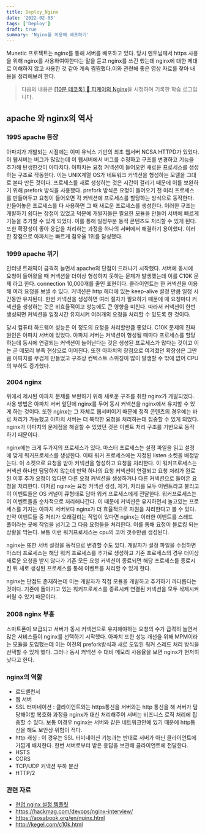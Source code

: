 ```yaml
---
title: Deploy_Nginx
date: '2022-02-03'
tags: ['Deploy']
draft: true
summary: 'Nginx를 이용해 배포하기'
---
```


Munetic 프로젝트는 nginx를 통해 서버를 배포하고 있다. 당시 멘토님께서 https 사용을 위해 nginx를 사용하여야한다는 말을 듣고 nginx를 쓰긴 했는데 nginx에 대한 제대로 이해하지 않고 사용한 것 같아 계속 찜찜했다.이와 관련해 좋은 영상 자료를 찾아 내용을 정리해보려 한다.

> 다음의 내용은 [[10분 테코톡] 🤫 피케이의 Nginx](https://www.youtube.com/watch?v=6FAwAXXj5N0)을 시청하며 기록한 학습 로그입니다.

## apache 와 nginx의 역사

### 1995 apache 등장

아파치가 개발되는 시점에는 이미 유닉스 기반의 최초 웹서버 NCSA HTTPD가 있었다. 이 웹서버는 버그가 많았는데 이 웹서버에서 버그를 수정하고 구조를 변경하고 기능을 추가해 탄생한것이 아파치다. 아파치는 요청 커넥션이 들어오면 새로운 프로세스를 생성하는 구조로 작동한다. 이는 UNIX계열 OS가 네트워크 커넥션을 형성하는 모델을 그대로 본따 만든 것이다. 프로세스를 새로 생성하는 것은 시간이 걸리기 때문에 이를 보완하기 위해 prefork 방식을 사용했다. prefork 방식은 요청이 들어오기 전 미리 프로세스를 만들어두고 요청이 들어오면 각 커넥션에 프로세스를 할당하는 방식으로 동작한다. 만들어놓은 프로세스를 다 사용하면 그 때 새로운 프로세스를 생성한다. 이러한 구조는 개발하기 쉽다는 장점이 있었고 덕분에 개발자들은 필요한 모듈을 만들어 서버에 빠르게 기능을 추가할 수 있게 되었다. 이를 통해 일정부분 동적 콘텐츠도 처리할 수 있게 된다. 또한 확장성이 좋아 응답을 처리하는 과정을 하나의 서버에서 해결하기 용이했다. 이러한 장점으로 아파치는 빠르게 점유율 1위를 달성했다.

### 1999 apache 위기

인터넷 트래픽이 급격히 늘면서 apache의 단점이 드러나기 시작했다. 서버에 동시에 요청이 들어왔을 때 커넥션을 더이상 형성하지 못하는 문제가 발생했는데 이를 C10K 문제 라고 한다. connection 10,000개를 줄인 표현이다. 클라이언트는 한 커넥션을 이용해 여러 요청을 보낼 수 있다. 커넥션은 http 헤더에 있는 keep-alive 설정 만큼 일정 시간동안 유지된다. 한번 커넥션을 생성하면 여러 절차가 필요하기 때문에 매 요청마다 커넥션을 생성하는 것은 비효율적이고 성능에도 큰 영향을 미친다. 따라서 커넥션이 한번 생성되면 커넥션을 일정시간 유지시켜 여러개의 요청을 처리할 수 있도록 한 것이다.

당시 컴퓨터 하드웨어 성능은 이 정도의 요청을 처리할만큼 좋았다. C10K 문제의 진짜 원인은 아파치 서버에 있었다. 아파치 서버는 커넥션이 형성될 때마다 프로세스를 할당하는데 동시에 연결되는 커넥션이 늘어난다는 것은 생성된 프로세스가 많다는 것이고 이는 곧 메모리 부족 현상으로 이어진다. 또한 아파치의 장점으로 여겨졌던 확장성은 그만큼 아파치를 무겁게 만들었고 구조상 컨텍스트 스위칭이 많이 발생할 수 밖에 없어 CPU의 부하도 증가했다.

### 2004 nginx

위에서 제시된 아파치 문제를 보완하기 위해 새로운 구조를 취한 nginx가 개발되었다. 사용 방법은 아파치 서버 앞단에 nginx를 두어 동시 커넥션을 nginx에서 유지할 수 있게 하는 것이다. 또한 nginx는 그 자체로 웹서버이기 때문에 정적 콘텐츠의 경우에는 바로 처리가 가능했고 아파치 서버는 더 복작한 요청을 처리하는데 집중할 수 있게 되었다. nginx가 아파치의 문제점을 해결할 수 있었던 것은 이벤트 처리 구조를 기반으로 동작하기 때문이다.

nginx에는 크게 두가지의 프로세스가 있다. 마스터 프로세스는 설정 파일을 읽고 설정에 맞게 워커프로세스를 생성한다. 이때 워커 프로세스에는 지정된 listen 소켓을 배정받는다. 이 소켓으로 요청을 받아 커넥션을 형성하고 요청을 처리한다. 이 워커프로세스는 커넥션 하나만 담당하지 않는데 만약 하나의 요청 커넥션이 연결되고 요청 처리가 완료된 이후 추가 요청이 없다면 다른 요청 커넥션을 생성하거나 다른 커넥션으로 들어온 요청을 처리한다. 이처럼 nginx는 요청 커넥션 생성, 제거, 처리를 모두 이벤트라고 불리고 이 이벤트들은 OS 커널이 큐형태로 담아 워커 프로세스에게 전달한다. 워커프로세스는 이 이벤트들을 순차적으로 처리해나간다. 이 때문에 커넥션은 유지하면서 놀고있는 프로세스를 가지는 아파치 서버보다 nginx가 더 효율적으로 자원을 처리한다고 볼 수 있다. 만약 이벤트들 중 처리가 오래걸리는 작업이 있다면 nginx는 이러한 이벤트를 스레드 풀이라는 곳에 작업을 넘기고 그 다음 요청들을 처리한다. 이를 통해 요청이 블로킹 되는 상황을 막는다. 보통 이런 워커프로세스는 cpu의 코어 갯수만큼 생성된다.

nginx는 또한 서버 설정을 동적으로 변경할 수도 있다. 개발자가 설정 파일을 수정하면 마스터 프로세스는 해당 워커 프로세스를 추가로 생성하고 기존 프로세스의 경우 더이상 새로운 요청을 받지 않다가 기존 모든 요청 커넥션이 종료되면 해당 프로세스를 종료시킨 뒤 새로 생성된 프로세스를 통해 이벤트를 처리할 수 있게 한다.

nginx는 단점도 존재하는데 이는 개발자가 직접 모듈을 개발하고 추가하기 까다롭다는 것이다. 기존에 돌아가고 있는 워커프로세스를 종료시켜 연결된 커넥션을 모두 삭제시켜버릴 수 있기 때문이다.

### 2008 nginx 부흥

스마트폰이 보급되고 서버가 동시 커넥션으로 유지해야하는 요청의 수가 급격히 늘면서 많은 서비스들이 nginx를 선택하기 시작했다. 아파치 또한 성능 개선을 위해 MPM이라는 모듈을 도입했는데 이는 이전의 prefork방식과 새로 도입된 워커 스레드 처리 방식을 선택할 수 있게 했다. 그러나 동시 커넥션 수 대비 메모리 사용율을 보면 nginx가 현저히 낮다고 한다.

### nginx의 역할

- 로드밸런서
- 웹 서버
- SSL 터미네이션 : 클라이언트와는 https통신을 서버와는 http 통신을 해 서버가 담당해야할 복호화 과정을 nginx가 대신 처리해주어 서버는 비즈니스 로직 처리에 집중할 수 있다. 보통 이경우 nginx는 서버와 같은 네트워크안에 있기 때문에 http통신을 해도 보안상 위험이 적다.
- http 캐싱 : 이 경우는 SSL 터미네이션 기능과는 반대로 서버가 아닌 클라이언트에 가깝게 배치한다. 한번 서버로부터 받은 응답을 보관해 클라이언트에 전달한다.
- HSTS
- CORS
- TCP/UDP 커넥션 부하 분산
- HTTP/2

### 관련 자료

- [현업 nginx 설정 템플릿](https://github.com/h5bp/server-configs-nginx)
- https://hackmag.com/devops/nginx-interview/
- https://aosabook.org/en/nginx.html
- http://kegel.com/c10k.html
